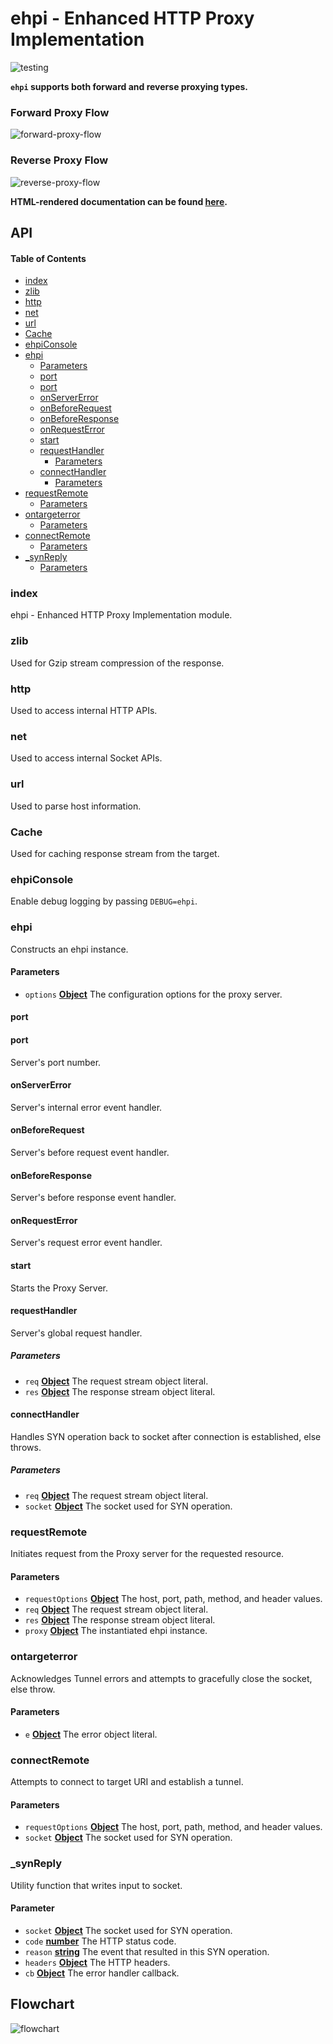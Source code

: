 # ehpi - Enhanced HTTP Proxy Implementation

![testing](./assets/test.png)

**`ehpi` supports both forward and reverse proxying types.**

### Forward Proxy Flow

![forward-proxy-flow](./assets/fpf.svg)

### Reverse Proxy Flow

![reverse-proxy-flow](./assets/rpf.svg)

**HTML-rendered documentation can be found [here](https://damanraaj.github.io/ehpi/).**

## API

<!-- Generated by documentation.js. Update this documentation by updating the source code. -->

#### Table of Contents

-   [index](#index)
-   [zlib](#zlib)
-   [http](#http)
-   [net](#net)
-   [url](#url)
-   [Cache](#cache)
-   [ehpiConsole](#ehpiconsole)
-   [ehpi](#ehpi)
    -   [Parameters](#parameters)
    -   [port](#port)
    -   [port](#port-1)
    -   [onServerError](#onservererror)
    -   [onBeforeRequest](#onbeforerequest)
    -   [onBeforeResponse](#onbeforeresponse)
    -   [onRequestError](#onrequesterror)
    -   [start](#start)
    -   [requestHandler](#requesthandler)
        -   [Parameters](#parameters-1)
    -   [connectHandler](#connecthandler)
        -   [Parameters](#parameters-2)
-   [requestRemote](#requestremote)
    -   [Parameters](#parameters-3)
-   [ontargeterror](#ontargeterror)
    -   [Parameters](#parameters-4)
-   [connectRemote](#connectremote)
    -   [Parameters](#parameters-5)
-   [\_synReply](#_synreply)
    -   [Parameters](#parameters-6)

### index

ehpi - Enhanced HTTP Proxy Implementation module.

### zlib

Used for Gzip stream compression of the response.

### http

Used to access internal HTTP APIs.

### net

Used to access internal Socket APIs.

### url

Used to parse host information.

### Cache

Used for caching response stream from the target.

### ehpiConsole

Enable debug logging by passing `DEBUG=ehpi`.

### ehpi

Constructs an ehpi instance.

#### Parameters

-   `options` **[Object](https://developer.mozilla.org/docs/Web/JavaScript/Reference/Global_Objects/Object)** The configuration options for the proxy server.

#### port

#### port

Server's port number.

#### onServerError

Server's internal error event handler.

#### onBeforeRequest

Server's before request event handler.

#### onBeforeResponse

Server's before response event handler.

#### onRequestError

Server's request error event handler.

#### start

Starts the Proxy Server.

#### requestHandler

Server's global request handler.

##### Parameters

-   `req` **[Object](https://developer.mozilla.org/docs/Web/JavaScript/Reference/Global_Objects/Object)** The request stream object literal.
-   `res` **[Object](https://developer.mozilla.org/docs/Web/JavaScript/Reference/Global_Objects/Object)** The response stream object literal.

#### connectHandler

Handles SYN operation back to socket after connection is established, else throws.

##### Parameters

-   `req` **[Object](https://developer.mozilla.org/docs/Web/JavaScript/Reference/Global_Objects/Object)** The request stream object literal.
-   `socket` **[Object](https://developer.mozilla.org/docs/Web/JavaScript/Reference/Global_Objects/Object)** The socket used for SYN operation.

### requestRemote

Initiates request from the Proxy server for the requested resource.

#### Parameters

-   `requestOptions` **[Object](https://developer.mozilla.org/docs/Web/JavaScript/Reference/Global_Objects/Object)** The host, port, path, method, and header values.
-   `req` **[Object](https://developer.mozilla.org/docs/Web/JavaScript/Reference/Global_Objects/Object)** The request stream object literal.
-   `res` **[Object](https://developer.mozilla.org/docs/Web/JavaScript/Reference/Global_Objects/Object)** The response stream object literal.
-   `proxy` **[Object](https://developer.mozilla.org/docs/Web/JavaScript/Reference/Global_Objects/Object)** The instantiated ehpi instance.

### ontargeterror

Acknowledges Tunnel errors and attempts to gracefully close the socket, else throw.

#### Parameters

-   `e` **[Object](https://developer.mozilla.org/docs/Web/JavaScript/Reference/Global_Objects/Object)** The error object literal.

### connectRemote

Attempts to connect to target URI and establish a tunnel.

#### Parameters

-   `requestOptions` **[Object](https://developer.mozilla.org/docs/Web/JavaScript/Reference/Global_Objects/Object)** The host, port, path, method, and header values.
-   `socket` **[Object](https://developer.mozilla.org/docs/Web/JavaScript/Reference/Global_Objects/Object)** The socket used for SYN operation.

### \_synReply

Utility function that writes input to socket.

#### Parameter

-   `socket` **[Object](https://developer.mozilla.org/docs/Web/JavaScript/Reference/Global_Objects/Object)** The socket used for SYN operation.
-   `code` **[number](https://developer.mozilla.org/docs/Web/JavaScript/Reference/Global_Objects/Number)** The HTTP status code.
-   `reason` **[string](https://developer.mozilla.org/docs/Web/JavaScript/Reference/Global_Objects/String)** The event that resulted in this SYN operation.
-   `headers` **[Object](https://developer.mozilla.org/docs/Web/JavaScript/Reference/Global_Objects/Object)** The HTTP headers.
-   `cb` **[Object](https://developer.mozilla.org/docs/Web/JavaScript/Reference/Global_Objects/Object)** The error handler callback.

## Flowchart

![flowchart](./assets/ehpi.svg)
